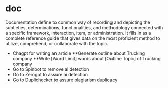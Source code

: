 # doc
Documentation define to common way of recording and depicting the subtleties, determinations, functionalities, and methodology connected with a specific framework, interaction, item, or administration. It fills in as a complete reference guide that gives data on the most proficient method to utilize, comprehend, or collaborate with the topic.

* Chagpt for writing an article
**Generate outline about Trucking company
**Write [Word Limit] words about [Outline Topic] of Trucking company
* Go to Spinbot to remove ai detection
* Go to Zerogpt to assure ai detection
* Go to Duplichecker to assure plagiarism duplicacy
